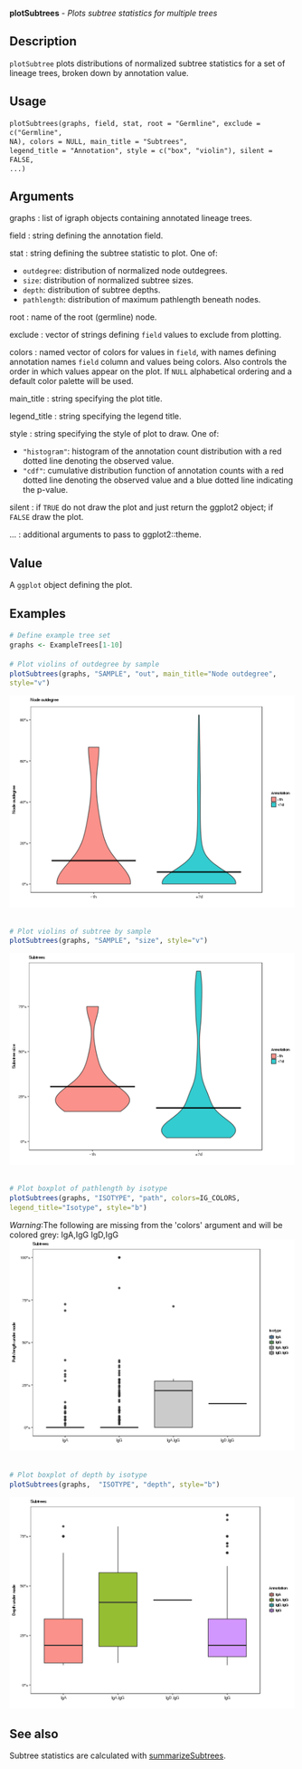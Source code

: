 





**plotSubtrees** - *Plots subtree statistics for multiple trees*

Description
--------------------

`plotSubtree` plots distributions of normalized subtree statistics for a 
set of lineage trees, broken down by annotation value.


Usage
--------------------
```
plotSubtrees(graphs, field, stat, root = "Germline", exclude = c("Germline",
NA), colors = NULL, main_title = "Subtrees",
legend_title = "Annotation", style = c("box", "violin"), silent = FALSE,
...)
```

Arguments
-------------------

graphs
:   list of igraph objects containing annotated lineage trees.

field
:   string defining the annotation field.

stat
:   string defining the subtree statistic to plot. One of:

+ `outdegree`:   distribution of normalized node 
outdegrees.
+ `size`:        distribution of normalized subtree sizes.
+ `depth`:       distribution of subtree depths.
+ `pathlength`:  distribution of maximum pathlength 
beneath nodes.


root
:   name of the root (germline) node.

exclude
:   vector of strings defining `field` values to exclude from
plotting.

colors
:   named vector of colors for values in `field`, with 
names defining annotation names `field` column and values
being colors. Also controls the order in which values appear on the
plot. If `NULL` alphabetical ordering and a default color palette 
will be used.

main_title
:   string specifying the plot title.

legend_title
:   string specifying the legend title.

style
:   string specifying the style of plot to draw. One of:

+  `"histogram"`:  histogram of the annotation count 
distribution with a red dotted line
denoting the observed value.
+  `"cdf"`:        cumulative distribution function 
of annotation counts with a red 
dotted line denoting the observed 
value and a blue dotted line 
indicating the p-value.


silent
:   if `TRUE` do not draw the plot and just return the ggplot2 
object; if `FALSE` draw the plot.

...
:   additional arguments to pass to ggplot2::theme.




Value
-------------------

A `ggplot` object defining the plot.



Examples
-------------------

```R
# Define example tree set
graphs <- ExampleTrees[1-10]

# Plot violins of outdegree by sample
plotSubtrees(graphs, "SAMPLE", "out", main_title="Node outdegree", 
style="v")

```

![2](plotSubtrees-2.png)

```R

# Plot violins of subtree by sample
plotSubtrees(graphs, "SAMPLE", "size", style="v")

```

![4](plotSubtrees-4.png)

```R

# Plot boxplot of pathlength by isotype
plotSubtrees(graphs, "ISOTYPE", "path", colors=IG_COLORS, 
legend_title="Isotype", style="b")

```

*Warning*:The following are missing from the 'colors' argument and will be colored grey: IgA,IgG IgD,IgG![7](plotSubtrees-7.png)

```R

# Plot boxplot of depth by isotype
plotSubtrees(graphs,  "ISOTYPE", "depth", style="b")
```

![9](plotSubtrees-9.png)


See also
-------------------

Subtree statistics are calculated with [summarizeSubtrees](summarizeSubtrees.md).



